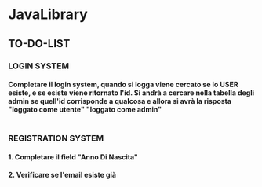 # JavaLibrary

## TO-DO-LIST<br>
### LOGIN SYSTEM
#### Completare il login system, quando si logga viene cercato se lo USER esiste, e se esiste viene ritornato l'id. Si andrà a cercare nella tabella degli admin se quell'id corrisponde a qualcosa e allora si avrà la risposta "loggato come utente" "loggato come admin"<br><br>

### REGISTRATION SYSTEM
#### 1. Completare il field "Anno Di Nascita"
#### 2. Verificare se l'email esiste già
